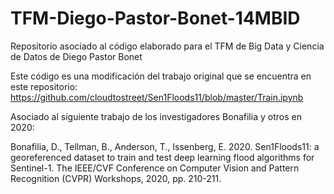 # TFM-Diego-Pastor-Bonet-14MBID
Repositorio asociado al código elaborado para el TFM de Big Data y Ciencia de Datos de Diego Pastor Bonet 

Este código es una modificación del trabajo original que se encuentra en este repositorio:
https://github.com/cloudtostreet/Sen1Floods11/blob/master/Train.ipynb

Asociado al siguiente trabajo de los investigadores Bonafilia y otros en 2020:

Bonafilia, D., Tellman, B., Anderson, T., Issenberg, E. 2020. Sen1Floods11: a georeferenced dataset to train and test deep learning flood algorithms for Sentinel-1. 
The IEEE/CVF Conference on Computer Vision and Pattern Recognition (CVPR) Workshops, 2020, pp. 210-211.
